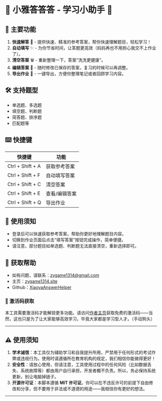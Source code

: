# 📘 小雅答答答 - 学习小助手 📘

## 🚀 主要功能

1. **快速解答** 📝 - 提供快速、精准的参考答案，帮你快速理解题目，轻松学习！
2. **自动填写** ✨ - 为你节省时间，让答题更高效（妈妈再也不用担心我交不上作业了）。
3. **清空答案** 🗑️ - 重新整理一下，答案“洗洗更健康”。
4. **编辑答案** 📝 - 随时修改已保存的答案，复习的时候可以再调整。
5. **导出作业** 📄 - 一键导出，方便你整理笔记或者回顾学习内容。

## 🛠️ 支持题型

- 单选题、多选题
- 填空题、判断题
- 简答题、排序题
- 匹配题等

## ⌨️ 快捷键

| 快捷键          | 功能           |
| --------------- | -------------- |
| Ctrl + Shift + A | 获取参考答案   |
| Ctrl + Shift + F | 自动填写答案    |
| Ctrl + Shift + C | 清空答案       |
| Ctrl + Shift + E | 查看/编辑答案   |
| Ctrl + Shift + Q | 导出作业       |

## 📖 使用须知

- 登录后可以快速获取参考答案，帮助你更好地理解题目内容。
- 切换到作业页面后点击“填写答案”按钮完成操作，简单便捷。
- 请注意，部分题目如单选题、判断题无法直接清空，重新选择即可。

## 🤔 获取帮助

- 如有问题，请联系：[zygame1314@gmail.com](mailto:zygame1314@gmail.com)  
- 主页：[zygame1314.site](https://zygame1314.site)
- Github：[XiaoyaAnswerHelper](https://github.com/zygame1314/XiaoyaAnswer)

### 🔑 激活码获取

本工具需要激活码才能解锁更多功能。请访问[作者主页](https://zygame1314.site)获取免费的激活码——当然，这也只是为了让大家能够高效学习，毕竟大家都是学习型人才。（手动狗头）

---

## ⚠️ 使用须知

1. **学术诚信**：本工具仅为辅助学习和自我提升所用，严禁用于任何形式的考试作弊或违规行为。使用时请遵循所在教育机构的规定，我们相信你能做得更好！
2. **安全性**：请放心使用，但请注意，工具使用过程中的任何风险（比如数据丢失、系统故障等）都由用户自行承担，开发者概不负责。所以，务必保持系统更新，别让电脑掉链子。
3. **开源许可证**：本脚本遵循 **MIT 许可证**。你可以在不违反许可的前提下自由修改和分享，但不要用于非法或不道德的用途——我相信你有更好的想法。

---
